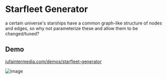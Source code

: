 # Starfleet Generator

a certain universe's starships have a common graph-like structure of nodes and edges, so why not parameterize these and allow them to be changed/tuned?

## Demo
[jufaintermedia.com/demos/starfleet-generator](http://starshipgenerator.netlify.app)

![image](https://user-images.githubusercontent.com/3287519/50410596-f9106b80-07c7-11e9-986c-1c06b52bb252.png)

